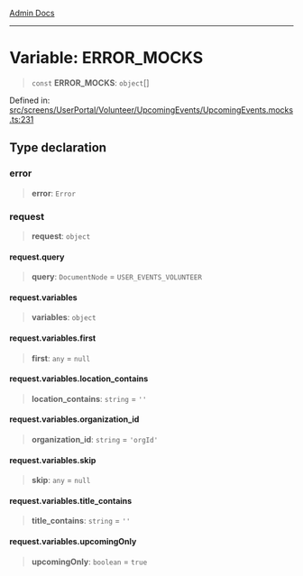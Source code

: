 [Admin Docs](/)

***

# Variable: ERROR\_MOCKS

> `const` **ERROR\_MOCKS**: `object`[]

Defined in: [src/screens/UserPortal/Volunteer/UpcomingEvents/UpcomingEvents.mocks.ts:231](https://github.com/gautam-divyanshu/talawa-admin/blob/10f2081e01fc4f6c0767e35f8c4ed3f09fb1baac/src/screens/UserPortal/Volunteer/UpcomingEvents/UpcomingEvents.mocks.ts#L231)

## Type declaration

### error

> **error**: `Error`

### request

> **request**: `object`

#### request.query

> **query**: `DocumentNode` = `USER_EVENTS_VOLUNTEER`

#### request.variables

> **variables**: `object`

#### request.variables.first

> **first**: `any` = `null`

#### request.variables.location\_contains

> **location\_contains**: `string` = `''`

#### request.variables.organization\_id

> **organization\_id**: `string` = `'orgId'`

#### request.variables.skip

> **skip**: `any` = `null`

#### request.variables.title\_contains

> **title\_contains**: `string` = `''`

#### request.variables.upcomingOnly

> **upcomingOnly**: `boolean` = `true`
